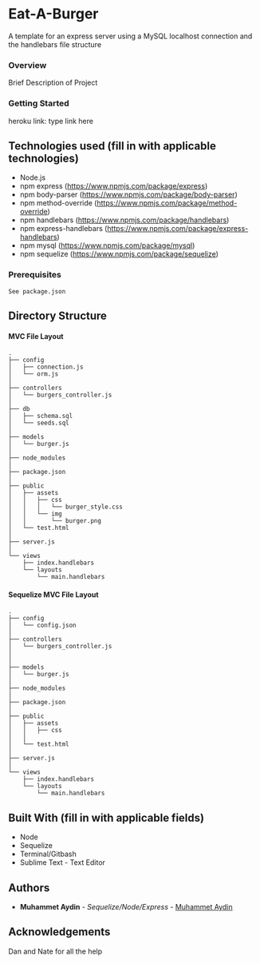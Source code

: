 # Eat-A-Burger

A template for an express server using a MySQL localhost connection and the handlebars file structure

### Overview

Brief Description of Project 

### Getting Started

heroku link: type link here


## Technologies used (fill in with applicable technologies)
- Node.js
- npm express (https://www.npmjs.com/package/express)
- npm body-parser (https://www.npmjs.com/package/body-parser)
- npm method-override (https://www.npmjs.com/package/method-override)
- npm handlebars (https://www.npmjs.com/package/handlebars)
- npm express-handlebars (https://www.npmjs.com/package/express-handlebars)
- npm mysql (https://www.npmjs.com/package/mysql)
- npm sequelize (https://www.npmjs.com/package/sequelize)

### Prerequisites

```
See package.json
```
 

## Directory Structure

#### MVC File Layout

```
.
├── config
│   ├── connection.js
│   └── orm.js
│ 
├── controllers
│   └── burgers_controller.js
│
├── db
│   ├── schema.sql
│   └── seeds.sql
│
├── models
│   └── burger.js
│ 
├── node_modules
│ 
├── package.json
│
├── public
│   ├── assets
│   │   ├── css
│   │   │   └── burger_style.css
│   │   └── img
│   │       └── burger.png
│   └── test.html
│
├── server.js
│
└── views
    ├── index.handlebars
    └── layouts
        └── main.handlebars

```

#### Sequelize MVC File Layout

```
.
├── config
│   └── config.json
│ 
├── controllers
│   └── burgers_controller.js
│
│
├── models
│   └── burger.js
│ 
├── node_modules
│ 
├── package.json
│
├── public
│   ├── assets
│   │   ├── css
│   │  
│   └── test.html
│
├── server.js
│
└── views
    ├── index.handlebars
    └── layouts
        └── main.handlebars

```


## Built With (fill in with applicable fields)

* Node
* Sequelize
* Terminal/Gitbash
* Sublime Text - Text Editor

## Authors

* **Muhammet Aydin** - *Sequelize/Node/Express* - [Muhammet Aydin](https://github.com/muhammeta7/burger)

## Acknowledgements

Dan and Nate for all the help